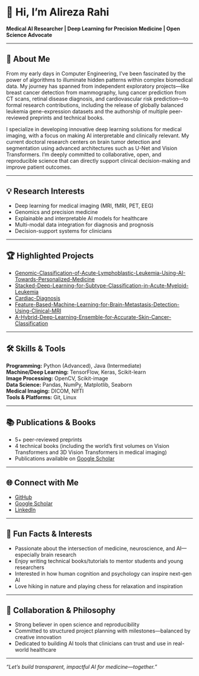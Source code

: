# 👋 Hi, I’m Alireza Rahi

**Medical AI Researcher | Deep Learning for Precision Medicine | Open Science Advocate**

---

## 🧬 About Me

From my early days in Computer Engineering, I’ve been fascinated by the power of algorithms to illuminate hidden patterns within complex biomedical data. My journey has spanned from independent exploratory projects—like breast cancer detection from mammography, lung cancer prediction from CT scans, retinal disease diagnosis, and cardiovascular risk prediction—to formal research contributions, including the release of globally balanced leukemia gene-expression datasets and the authorship of multiple peer-reviewed preprints and technical books.

I specialize in developing innovative deep learning solutions for medical imaging, with a focus on making AI interpretable and clinically relevant. My current doctoral research centers on brain tumor detection and segmentation using advanced architectures such as U-Net and Vision Transformers. I’m deeply committed to collaborative, open, and reproducible science that can directly support clinical decision-making and improve patient outcomes.

---

## 💡 Research Interests

- Deep learning for medical imaging (MRI, fMRI, PET, EEG)
- Genomics and precision medicine
- Explainable and interpretable AI models for healthcare
- Multi-modal data integration for diagnosis and prognosis
- Decision-support systems for clinicians

---

## 🏆 Highlighted Projects

- [Genomic-Classification-of-Acute-Lymphoblastic-Leukemia-Using-AI-Towards-Personalized-Medicine](https://github.com/AlirezaRahi/Genomic-Classification-of-Acute-Lymphoblastic-Leukemia-Using-AI-Towards-Personalized-Medicine)
- [Stacked-Deep-Learning-for-Subtype-Classification-in-Acute-Myeloid-Leukemia](https://github.com/AlirezaRahi/Stacked-Deep-Learning-for-Subtype-Classification-in-Acute-Myeloid-Leukemia)
- [Cardiac-Diagnosis](https://github.com/AlirezaRahi/Cardiac-Diagnosis)
- [Feature-Based-Machine-Learning-for-Brain-Metastasis-Detection-Using-Clinical-MRI](https://github.com/AlirezaRahi/Feature-Based-Machine-Learning-for-Brain-Metastasis-Detection-Using-Clinical-MRI)
- [A-Hybrid-Deep-Learning-Ensemble-for-Accurate-Skin-Cancer-Classification](https://github.com/AlirezaRahi/A-Hybrid-Deep-Learning-Ensemble-for-Accurate-Skin-Cancer-Classification)

---

## 🛠️ Skills & Tools

**Programming:** Python (Advanced), Java (Intermediate)  
**Machine/Deep Learning:** TensorFlow, Keras, Scikit-learn  
**Image Processing:** OpenCV, Scikit-image  
**Data Science:** Pandas, NumPy, Matplotlib, Seaborn  
**Medical Imaging:** DICOM, NIfTI  
**Tools & Platforms:** Git, Linux

---

## 📚 Publications & Books

- 5+ peer-reviewed preprints
- 4 technical books (including the world’s first volumes on Vision Transformers and 3D Vision Transformers in medical imaging)
- Publications available on [Google Scholar](https://scholar.google.com/citations?user=I2ASqS0AAAAJ&hl=en)

---

## 🌐 Connect with Me

- [GitHub](https://github.com/AlirezaRahi)
- [Google Scholar](https://scholar.google.com/citations?user=I2ASqS0AAAAJ&hl=en)
- [LinkedIn](https://www.linkedin.com/in/alireza-rahi-6938b4154/)

---

## 🎯 Fun Facts & Interests

- Passionate about the intersection of medicine, neuroscience, and AI—especially brain research
- Enjoy writing technical books/tutorials to mentor students and young researchers
- Interested in how human cognition and psychology can inspire next-gen AI
- Love hiking in nature and playing chess for relaxation and inspiration

---

## 🤝 Collaboration & Philosophy

- Strong believer in open science and reproducibility
- Committed to structured project planning with milestones—balanced by creative innovation
- Dedicated to building AI tools that clinicians can trust and use in real-world healthcare

---

_“Let’s build transparent, impactful AI for medicine—together.”_
